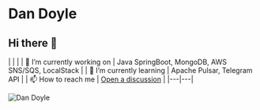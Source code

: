 # Dan Doyle

## Hi there 👋

|  |  |
| 🔭 I’m currently working on | Java SpringBoot, MongoDB, AWS SNS/SQS, LocalStack |
| 🌱 I’m currently learning | Apache Pulsar, Telegram API |
| 📫 How to reach me | [Open a discussion](https://github.com/TheDanielDoyle/TheDanielDoyle/discussions/new/choose "Open a discussion") |
|---|---|

![Dan Doyle](../TheDanielDoyle/images/developer.gif "Dan Doyle")
